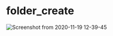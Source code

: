 # folder_create

![Screenshot from 2020-11-19 12-39-45](https://user-images.githubusercontent.com/73954439/99634435-83ba7d80-2a66-11eb-8ef4-4f24892e8e87.png)
